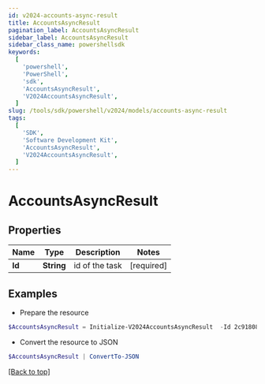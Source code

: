 ```yaml
---
id: v2024-accounts-async-result
title: AccountsAsyncResult
pagination_label: AccountsAsyncResult
sidebar_label: AccountsAsyncResult
sidebar_class_name: powershellsdk
keywords:
  [
    'powershell',
    'PowerShell',
    'sdk',
    'AccountsAsyncResult',
    'V2024AccountsAsyncResult',
  ]
slug: /tools/sdk/powershell/v2024/models/accounts-async-result
tags:
  [
    'SDK',
    'Software Development Kit',
    'AccountsAsyncResult',
    'V2024AccountsAsyncResult',
  ]
---
```


# AccountsAsyncResult

## Properties

| Name   | Type       | Description    | Notes      |
| ------ | ---------- | -------------- | ---------- |
| **Id** | **String** | id of the task | [required] |

## Examples

- Prepare the resource

```powershell
$AccountsAsyncResult = Initialize-V2024AccountsAsyncResult  -Id 2c91808474683da6017468693c260195
```

- Convert the resource to JSON

```powershell
$AccountsAsyncResult | ConvertTo-JSON
```

[[Back to top]](#)
